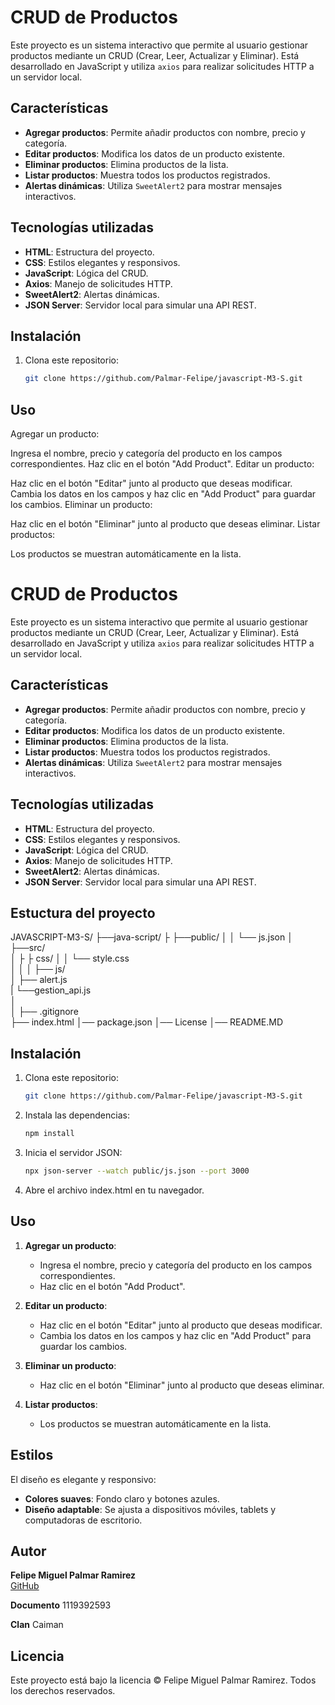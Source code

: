 # CRUD de Productos

Este proyecto es un sistema interactivo que permite al usuario gestionar productos mediante un CRUD (Crear, Leer, Actualizar y Eliminar). Está desarrollado en JavaScript y utiliza `axios` para realizar solicitudes HTTP a un servidor local.

## Características

- **Agregar productos**: Permite añadir productos con nombre, precio y categoría.
- **Editar productos**: Modifica los datos de un producto existente.
- **Eliminar productos**: Elimina productos de la lista.
- **Listar productos**: Muestra todos los productos registrados.
- **Alertas dinámicas**: Utiliza `SweetAlert2` para mostrar mensajes interactivos.

## Tecnologías utilizadas

- **HTML**: Estructura del proyecto.
- **CSS**: Estilos elegantes y responsivos.
- **JavaScript**: Lógica del CRUD.
- **Axios**: Manejo de solicitudes HTTP.
- **SweetAlert2**: Alertas dinámicas.
- **JSON Server**: Servidor local para simular una API REST.

## Instalación

1. Clona este repositorio:
   ```bash
   git clone https://github.com/Palmar-Felipe/javascript-M3-S.git

## Uso
Agregar un producto:

Ingresa el nombre, precio y categoría del producto en los campos correspondientes.
Haz clic en el botón "Add Product".
Editar un producto:

Haz clic en el botón "Editar" junto al producto que deseas modificar.
Cambia los datos en los campos y haz clic en "Add Product" para guardar los cambios.
Eliminar un producto:

Haz clic en el botón "Eliminar" junto al producto que deseas eliminar.
Listar productos:

Los productos se muestran automáticamente en la lista.



# CRUD de Productos

Este proyecto es un sistema interactivo que permite al usuario gestionar productos mediante un CRUD (Crear, Leer, Actualizar y Eliminar). Está desarrollado en JavaScript y utiliza `axios` para realizar solicitudes HTTP a un servidor local.

## Características

- **Agregar productos**: Permite añadir productos con nombre, precio y categoría.
- **Editar productos**: Modifica los datos de un producto existente.
- **Eliminar productos**: Elimina productos de la lista.
- **Listar productos**: Muestra todos los productos registrados.
- **Alertas dinámicas**: Utiliza `SweetAlert2` para mostrar mensajes interactivos.

## Tecnologías utilizadas

- **HTML**: Estructura del proyecto.
- **CSS**: Estilos elegantes y responsivos.
- **JavaScript**: Lógica del CRUD.
- **Axios**: Manejo de solicitudes HTTP.
- **SweetAlert2**: Alertas dinámicas.
- **JSON Server**: Servidor local para simular una API REST.

## Estuctura del proyecto

JAVASCRIPT-M3-S/
├──java-script/
├   ├──public/
│   │   └── js.json
│   ├──src/                        
│   ├   ├ css/
│   │   └── style.css           
│   │
│   ├── js/                    
│       ├── alert.js   
|       └──gestion_api.js      
│      
│
├── .gitignore                  
├── index.html
│── package.json
│── License
│── README.MD


## Instalación

1. Clona este repositorio:
   ```bash
   git clone https://github.com/Palmar-Felipe/javascript-M3-S.git
   ```

2. Instala las dependencias:
   ```bash
   npm install
   ```

3. Inicia el servidor JSON:
   ```bash
   npx json-server --watch public/js.json --port 3000
   ```

4. Abre el archivo index.html en tu navegador.

## Uso

1. **Agregar un producto**:
   - Ingresa el nombre, precio y categoría del producto en los campos correspondientes.
   - Haz clic en el botón "Add Product".

2. **Editar un producto**:
   - Haz clic en el botón "Editar" junto al producto que deseas modificar.
   - Cambia los datos en los campos y haz clic en "Add Product" para guardar los cambios.

3. **Eliminar un producto**:
   - Haz clic en el botón "Eliminar" junto al producto que deseas eliminar.

4. **Listar productos**:
   - Los productos se muestran automáticamente en la lista.

## Estilos

El diseño es elegante y responsivo:
- **Colores suaves**: Fondo claro y botones azules.
- **Diseño adaptable**: Se ajusta a dispositivos móviles, tablets y computadoras de escritorio.

## Autor

**Felipe Miguel Palmar Ramirez**  
[GitHub](https://github.com/Palmar-Felipe)

**Documento**
1119392593

**Clan**
Caiman



## Licencia

Este proyecto está bajo la licencia © Felipe Miguel Palmar Ramirez. Todos los derechos reservados.
```
